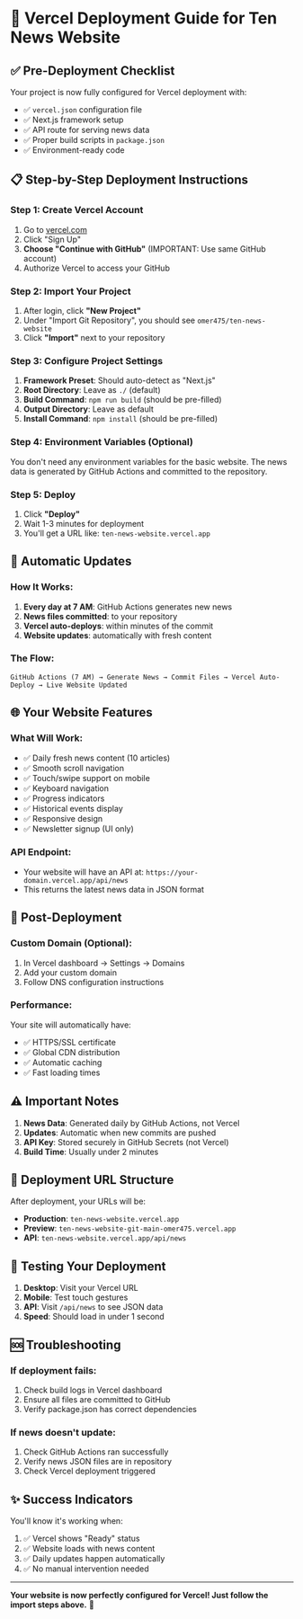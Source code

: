 # 🚀 Vercel Deployment Guide for Ten News Website

## ✅ Pre-Deployment Checklist

Your project is now fully configured for Vercel deployment with:
- ✅ `vercel.json` configuration file
- ✅ Next.js framework setup
- ✅ API route for serving news data
- ✅ Proper build scripts in `package.json`
- ✅ Environment-ready code

## 📋 Step-by-Step Deployment Instructions

### Step 1: Create Vercel Account
1. Go to [vercel.com](https://vercel.com)
2. Click "Sign Up"
3. **Choose "Continue with GitHub"** (IMPORTANT: Use same GitHub account)
4. Authorize Vercel to access your GitHub

### Step 2: Import Your Project
1. After login, click **"New Project"**
2. Under "Import Git Repository", you should see `omer475/ten-news-website`
3. Click **"Import"** next to your repository

### Step 3: Configure Project Settings
1. **Framework Preset**: Should auto-detect as "Next.js"
2. **Root Directory**: Leave as `./` (default)
3. **Build Command**: `npm run build` (should be pre-filled)
4. **Output Directory**: Leave as default
5. **Install Command**: `npm install` (should be pre-filled)

### Step 4: Environment Variables (Optional)
You don't need any environment variables for the basic website. The news data is generated by GitHub Actions and committed to the repository.

### Step 5: Deploy
1. Click **"Deploy"**
2. Wait 1-3 minutes for deployment
3. You'll get a URL like: `ten-news-website.vercel.app`

## 🔄 Automatic Updates

### How It Works:
1. **Every day at 7 AM**: GitHub Actions generates new news
2. **News files committed**: to your repository
3. **Vercel auto-deploys**: within minutes of the commit
4. **Website updates**: automatically with fresh content

### The Flow:
```
GitHub Actions (7 AM) → Generate News → Commit Files → Vercel Auto-Deploy → Live Website Updated
```

## 🌐 Your Website Features

### What Will Work:
- ✅ Daily fresh news content (10 articles)
- ✅ Smooth scroll navigation
- ✅ Touch/swipe support on mobile
- ✅ Keyboard navigation
- ✅ Progress indicators
- ✅ Historical events display
- ✅ Responsive design
- ✅ Newsletter signup (UI only)

### API Endpoint:
- Your website will have an API at: `https://your-domain.vercel.app/api/news`
- This returns the latest news data in JSON format

## 🔧 Post-Deployment

### Custom Domain (Optional):
1. In Vercel dashboard → Settings → Domains
2. Add your custom domain
3. Follow DNS configuration instructions

### Performance:
Your site will automatically have:
- ✅ HTTPS/SSL certificate
- ✅ Global CDN distribution
- ✅ Automatic caching
- ✅ Fast loading times

## ⚠️ Important Notes

1. **News Data**: Generated daily by GitHub Actions, not Vercel
2. **Updates**: Automatic when new commits are pushed
3. **API Key**: Stored securely in GitHub Secrets (not Vercel)
4. **Build Time**: Usually under 2 minutes

## 🎯 Deployment URL Structure

After deployment, your URLs will be:
- **Production**: `ten-news-website.vercel.app`
- **Preview**: `ten-news-website-git-main-omer475.vercel.app`
- **API**: `ten-news-website.vercel.app/api/news`

## 📱 Testing Your Deployment

1. **Desktop**: Visit your Vercel URL
2. **Mobile**: Test touch gestures
3. **API**: Visit `/api/news` to see JSON data
4. **Speed**: Should load in under 1 second

## 🆘 Troubleshooting

### If deployment fails:
1. Check build logs in Vercel dashboard
2. Ensure all files are committed to GitHub
3. Verify package.json has correct dependencies

### If news doesn't update:
1. Check GitHub Actions ran successfully
2. Verify news JSON files are in repository
3. Check Vercel deployment triggered

## ✨ Success Indicators

You'll know it's working when:
1. ✅ Vercel shows "Ready" status
2. ✅ Website loads with news content
3. ✅ Daily updates happen automatically
4. ✅ No manual intervention needed

---

**Your website is now perfectly configured for Vercel! Just follow the import steps above.** 🚀
